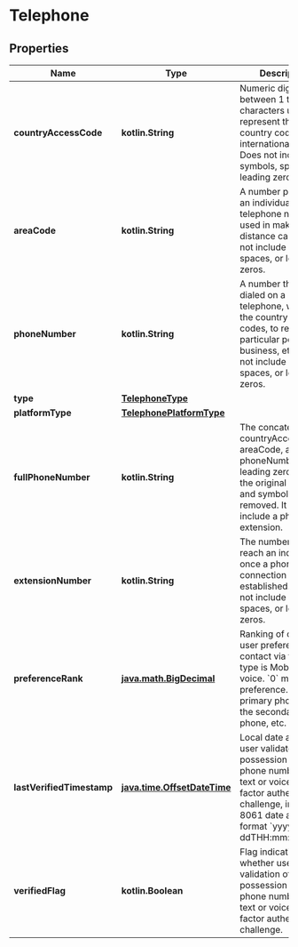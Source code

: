 
# Telephone

## Properties
Name | Type | Description | Notes
------------ | ------------- | ------------- | -------------
**countryAccessCode** | **kotlin.String** | Numeric digit between 1 to 3 characters used to represent the country code for international dialing.  Does not include symbols, spaces, or leading zeros. | 
**areaCode** | **kotlin.String** | A number prefixed to an individual telephone number: used in making long-distance calls.  Does not include symbols, spaces, or leading zeros. | 
**phoneNumber** | **kotlin.String** | A number that is dialed on a telephone, without the country or area codes, to reach a particular person, business, etc.  Does not include symbols, spaces, or leading zeros. | 
**type** | [**TelephoneType**](TelephoneType.md) |  |  [optional]
**platformType** | [**TelephonePlatformType**](TelephonePlatformType.md) |  |  [optional]
**fullPhoneNumber** | **kotlin.String** | The concatenated countryAccessCode, areaCode, and phoneNumber with leading zeros from the original fields and symbols  (-,.+) removed.  It does not include a phone extension. |  [optional]
**extensionNumber** | **kotlin.String** | The number used to reach an individual once a phone connection is established.  Does not include symbols, spaces, or leading zeros. |  [optional]
**preferenceRank** | [**java.math.BigDecimal**](java.math.BigDecimal.md) | Ranking of order of user preference for contact via text (if type is Mobile) or voice.  &#x60;0&#x60; means no preference.  &#x60;1&#x60; is the primary phone, &#x60;2&#x60; is the secondary phone, etc. |  [optional]
**lastVerifiedTimestamp** | [**java.time.OffsetDateTime**](java.time.OffsetDateTime.md) | Local date and time user validated possession of their phone number via a text or voice multi factor authentication challenge, in ISO-8061 date and time format &#x60;yyyy-MM-ddTHH:mm:ss.SSSZ&#x60;. |  [optional]
**verifiedFlag** | **kotlin.Boolean** | Flag indicating whether user passed validation of possession of their phone number via a text or voice multi factor authentication challenge. |  [optional]




